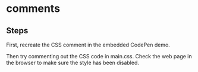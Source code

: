 # comments

## Steps

First, recreate the CSS comment in the embedded CodePen demo.

Then try commenting out the CSS code in main.css. Check the web page in the browser to make sure the style has been disabled.
